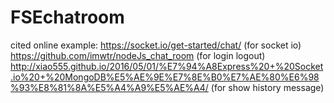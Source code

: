 # FSEchatroom
cited online example: 
https://socket.io/get-started/chat/ (for socket io)
https://github.com/imwtr/nodeJs_chat_room (for login logout)
http://xiao555.github.io/2016/05/01/%E7%94%A8Express%20+%20Socket.io%20+%20MongoDB%E5%AE%9E%E7%8E%B0%E7%AE%80%E6%98%93%E8%81%8A%E5%A4%A9%E5%AE%A4/ (for show history message)
